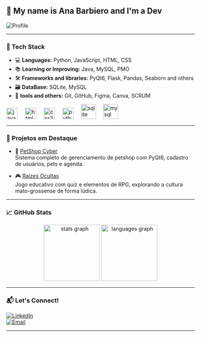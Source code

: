 <h2 align="left">🌼 My name is Ana Barbiero and I'm a Dev</h2>

![Profile](https://img.shields.io/badge/Profile-In%20constant%20evolution-ff69b4?style=flat-square)

---

### 🧰 Tech Stack

- 💻 **Languages:** Python, JavaScript, HTML, CSS
- 📚 **Learning or Improving:** Java, MySQL, PMO
- 🛠️ **Frameworks and libraries:** PyQt6, Flask, Pandas, Seaborn and others
- 🗃️ **DataBase:** SQLite, MySQL  
- 🔧 **tools and others:** Git, GitHub, Figma, Canva, SCRUM

<div align="left">
  <img src="https://cdn.jsdelivr.net/gh/devicons/devicon/icons/javascript/javascript-original.svg" height="30" alt="javascript logo"  />
  <img width="12" />
  <img src="https://cdn.jsdelivr.net/gh/devicons/devicon/icons/html5/html5-original.svg" height="30" alt="html5 logo"  />
  <img width="12" />
  <img src="https://cdn.jsdelivr.net/gh/devicons/devicon/icons/css3/css3-original.svg" height="30" alt="css3 logo"  />
  <img width="12" />
  <img src="https://cdn.jsdelivr.net/gh/devicons/devicon/icons/python/python-original.svg" height="30" alt="python logo"  />
  <img width="12" />
  <img src="https://cdn.jsdelivr.net/gh/devicons/devicon/icons/sqlite/sqlite-original.svg" height="40" alt="sqlite logo"  />
  <img width="12" />
  <img src="https://cdn.jsdelivr.net/gh/devicons/devicon/icons/mysql/mysql-original.svg" height="40" alt="mysql logo"  />
</div>

---

### 🚀 Projetos em Destaque

- 🐶 [PetShop Cyber](https://github.com/Barbiero-Ana/petshop-cyber)  
Sistema completo de gerenciamento de petshop com PyQt6, cadastro de usuários, pets e agenda.

- 🎮 [Raízes Ocultas](https://github.com/Barbiero-Ana/raizes-ocultas)  
Jogo educativo com quiz e elementos de RPG, explorando a cultura mato-grossense de forma lúdica.

---

### 📈 GitHub Stats

<div align="center">
  <img src="https://github-readme-stats.vercel.app/api?username=Barbiero-Ana&hide_title=false&hide_rank=false&show_icons=true&include_all_commits=true&count_private=true&disable_animations=false&theme=dracula&locale=en&hide_border=false" height="150" alt="stats graph"  />
  <img src="https://github-readme-stats.vercel.app/api/top-langs?username=Barbiero-Ana&locale=en&hide_title=false&layout=compact&card_width=320&langs_count=5&theme=dracula&hide_border=false" height="150" alt="languages graph"  />
</div>

---

### 📬 Let's Connect!

[![LinkedIn](https://img.shields.io/badge/-LinkedIn-0A66C2?logo=linkedin&logoColor=white&style=flat-square)](https://www.linkedin.com/in/anabarbiero/)  
[![Email](https://img.shields.io/badge/-Email-D14836?logo=gmail&logoColor=white&style=flat-square)](mailto:anacarolinabarbiero@gmail.com)

---
